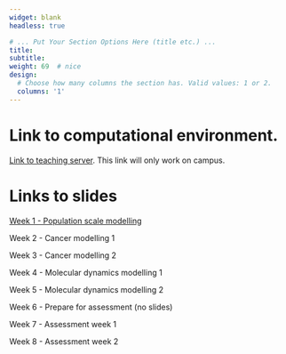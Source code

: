 ```yaml
---
widget: blank
headless: true

# ... Put Your Section Options Here (title etc.) ...
title:
subtitle:
weight: 69  # nice
design:
  # Choose how many columns the section has. Valid values: 1 or 2.
  columns: '1'
---
```


# Link to computational environment.

[Link to teaching server](http://139.184.170.218:9001/). This link will only work on campus.


# Links to slides

[Week 1 - Population scale modelling](Week1.pptx)

Week 2 - Cancer modelling 1

Week 3 - Cancer modelling 2

Week 4 - Molecular dynamics modelling  1

Week 5 - Molecular dynamics modelling  2

Week 6 - Prepare for assessment (no slides)

Week 7 - Assessment week 1

Week 8 - Assessment week 2
